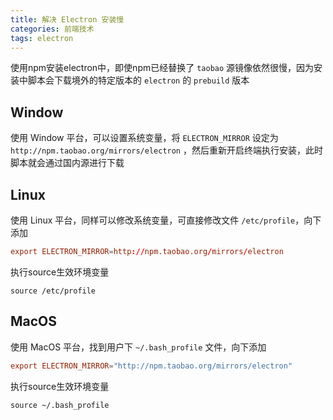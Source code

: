 ```yaml
---
title: 解决 Electron 安装慢
categories: 前端技术
tags: electron
---
```


使用npm安装electron中，即使npm已经替换了 `taobao` 源镜像依然很慢，因为安装中脚本会下载境外的特定版本的 `electron` 的 `prebuild` 版本

## Window

使用 Window 平台，可以设置系统变量，将 `ELECTRON_MIRROR` 设定为 `http://npm.taobao.org/mirrors/electron` ，然后重新开启终端执行安装，此时脚本就会通过国内源进行下载

<!-- more -->

## Linux

使用 Linux 平台，同样可以修改系统变量，可直接修改文件 `/etc/profile`，向下添加

```conf
export ELECTRON_MIRROR=http://npm.taobao.org/mirrors/electron
```

执行source生效环境变量

```shell
source /etc/profile
```

## MacOS

使用 MacOS 平台，找到用户下 `~/.bash_profile` 文件，向下添加

```conf
export ELECTRON_MIRROR="http://npm.taobao.org/mirrors/electron"
```

执行source生效环境变量

```shell
source ~/.bash_profile
```

